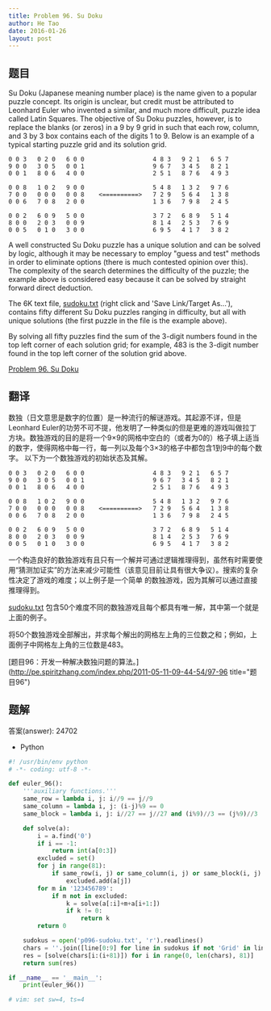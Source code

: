 ```yaml
---
title: Problem 96. Su Doku
author: He Tao
date: 2016-01-26
layout: post
---
```


## 题目

Su Doku (Japanese meaning number place) is the name given to a popular puzzle concept. Its origin is unclear, but credit must be attributed
to Leonhard Euler who invented a similar, and much more difficult, puzzle idea called Latin Squares. The objective of Su Doku puzzles, however,
is to replace the blanks (or zeros) in a 9 by 9 grid in such that each row, column, and 3 by 3 box contains each of the digits 1 to 9. Below is
an example of a typical starting puzzle grid and its solution grid.

~~~
0 0 3   0 2 0   6 0 0                   4 8 3   9 2 1   6 5 7
9 0 0   3 0 5   0 0 1                   9 6 7   3 4 5   8 2 1
0 0 1   8 0 6   4 0 0                   2 5 1   8 7 6   4 9 3

0 0 8   1 0 2   9 0 0                   5 4 8   1 3 2   9 7 6
7 0 0   0 0 0   0 0 8    <==========>   7 2 9   5 6 4   1 3 8
0 0 6   7 0 8   2 0 0                   1 3 6   7 9 8   2 4 5

0 0 2   6 0 9   5 0 0                   3 7 2   6 8 9   5 1 4
8 0 0   2 0 3   0 0 9                   8 1 4   2 5 3   7 6 9
0 0 5   0 1 0   3 0 0                   6 9 5   4 1 7   3 8 2
~~~

A well constructed Su Doku puzzle has a unique solution and can be solved by logic, although it may be necessary to employ "guess and test" methods
in order to eliminate options (there is much contested opinion over this). The complexity of the search determines the difficulty of the puzzle; the
example above is considered easy because it can be solved by straight forward direct deduction.

The 6K text file, [sudoku.txt](../resource/p096-sudoku.txt) (right click and 'Save Link/Target As...'), contains fifty different Su Doku puzzles ranging in difficulty, but all with
unique solutions (the first puzzle in the file is the example above).

By solving all fifty puzzles find the sum of the 3-digit numbers found in the top left corner of each solution grid; for example, 483 is the 3-digit
number found in the top left corner of the solution grid above.

[Problem 96. Su Doku](https://projecteuler.net/problem=96 "Problem 96")

## 翻译

数独（日文意思是数字的位置）是一种流行的解谜游戏。其起源不详，但是 Leonhard Euler的功劳不可不提，他发明了一种类似的但是更难的游戏叫做拉丁方块。数独游戏的目的是将一个9×9的网格中空白的（或者为0的）格子填上适当的数字，使得网格中每一行，每一列以及每个3×3的格子中都包含1到9中的每个数字。
以下为一个数独游戏的初始状态及其解。

~~~
0 0 3   0 2 0   6 0 0                   4 8 3   9 2 1   6 5 7
9 0 0   3 0 5   0 0 1                   9 6 7   3 4 5   8 2 1
0 0 1   8 0 6   4 0 0                   2 5 1   8 7 6   4 9 3

0 0 8   1 0 2   9 0 0                   5 4 8   1 3 2   9 7 6
7 0 0   0 0 0   0 0 8    <==========>   7 2 9   5 6 4   1 3 8
0 0 6   7 0 8   2 0 0                   1 3 6   7 9 8   2 4 5

0 0 2   6 0 9   5 0 0                   3 7 2   6 8 9   5 1 4
8 0 0   2 0 3   0 0 9                   8 1 4   2 5 3   7 6 9
0 0 5   0 1 0   3 0 0                   6 9 5   4 1 7   3 8 2
~~~

一个构造良好的数独游戏有且只有一个解并可通过逻辑推理得到，虽然有时需要使用“猜测加证实”的方法来减少可能性（该意见目前让具有很大争议）。搜索的复杂性决定了游戏的难度；以上例子是一个简单
的数独游戏，因为其解可以通过直接推理得到。

[sudoku.txt](../resource/p096-sudoku.txt) 包含50个难度不同的数独游戏且每个都具有唯一解，其中第一个就是上面的例子。

将50个数独游戏全部解出，并求每个解出的网格左上角的三位数之和；例如，上面例子中网格左上角的三位数是483。

[题目96：开发一种解决数独问题的算法。](http://pe.spiritzhang.com/index.php/2011-05-11-09-44-54/97-96 title="题目96")

## 题解

答案(answer): 24702

+ Python

~~~python
#! /usr/bin/env python
# -*- coding: utf-8 -*-

def euler_96():
    '''auxiliary functions.'''
    same_row = lambda i, j: i//9 == j//9
    same_column = lambda i, j: (i-j)%9 == 0
    same_block = lambda i, j: i//27 == j//27 and (i%9)//3 == (j%9)//3

    def solve(a):
        i = a.find('0')
        if i == -1:
            return int(a[0:3])
        excluded = set()
        for j in range(81):
            if same_row(i, j) or same_column(i, j) or same_block(i, j):
                excluded.add(a[j])
        for m in '123456789':
            if m not in excluded:
                k = solve(a[:i]+m+a[i+1:])
                if k != 0:
                    return k
        return 0

    sudokus = open('p096-sudoku.txt', 'r').readlines()
    chars = ''.join([line[0:9] for line in sudokus if not 'Grid' in line])
    res = [solve(chars[i:(i+81)]) for i in range(0, len(chars), 81)]
    return sum(res)

if __name__ == '__main__':
    print(euler_96())

# vim: set sw=4, ts=4
~~~

